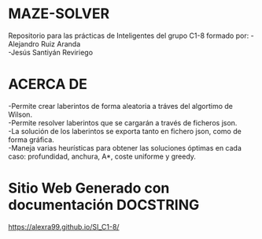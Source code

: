# MAZE-SOLVER
Repositorio para las prácticas de Inteligentes del grupo C1-8 formado por:
  -Alejandro Ruiz Aranda <br />
  -Jesús Santiyán Reviriego <br />
# ACERCA DE
  -Permite crear laberintos de forma aleatoria a tráves del algortimo de Wilson. <br />
  -Permite resolver laberintos que se cargarán a través de ficheros json. <br />
  -La solución de los laberintos se exporta tanto en fichero json, como de forma gráfica. <br />
  -Maneja varias heurísticas para obtener las soluciones óptimas en cada caso: profundidad, anchura, A*, coste uniforme y greedy. <br />
# Sitio Web Generado con documentación DOCSTRING
  https://alexra99.github.io/SI_C1-8/
